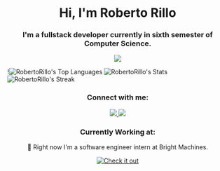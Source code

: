 
<h1 align="center">Hi, I'm Roberto Rillo</h1>

<h3 align="center">I'm a fullstack developer currently in sixth semester of Computer Science.</h3>


<p align="center">
    <img src="https://skillicons.dev/icons?i=python,cpp,javascript,html,css,react,angular,mysql,fastapi,nodejs,docker,kubernetes,linux,bash,ci/cd" />
</p>


!![RobertoRillo's Top Languages](https://github-readme-stats.vercel.app/api/top-langs/?username=RobertoRillo&theme=vue-dark&show_icons=true&hide_border=true&layout=compact)
![RobertoRillo's Stats](https://github-readme-stats.vercel.app/api?username=RobertoRillo&theme=vue-dark&show_icons=true&hide_border=true&count_private=true)
![RobertoRillo's Streak](https://github-readme-streak-stats.herokuapp.com/?user=RobertoRillo&theme=vue-dark&hide_border=true)

<h3 align="center">Connect with me:</h3>

<p align="center">
    <a href="https://www.linkedin.com/in/roberto-rillo-344111291/">
        <img src="https://skillicons.dev/icons?i=linkedin" />
    </a>
    <a href="mailto:robertorillomx@gmail.com">
        <img src="https://skillicons.dev/icons?i=gmail" />
    </a>

</p>

<h3 align="center">Currently Working at:</h3>

<p align="center">🤖 Right now I'm a software engineer intern at Bright Machines.</p>


<p align="center">
    <a href="https://www.brightmachines.com/">
        <img src="https://img.shields.io/badge/Repository-Check it out-blueviolet?style=for-the-badge" alt="Check it out" />
    </a>
</p>
<!--
**PaolaFelix/PaolaFelix** is a ✨ _special_ ✨ repository because its `README.md` (this file) appears on your GitHub profile.

Here are some ideas to get you started:

- 🔭 I’m currently working on ...
- 🌱 I’m currently learning ...
- 👯 I’m looking to collaborate on ...
- 🤔 I’m looking for help with ...
- 💬 Ask me about ...
- 📫 How to reach me: ...
- 😄 Pronouns: ...
- ⚡ Fun fact: ...
-->
